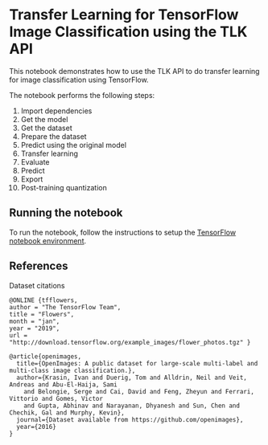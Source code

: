 # Transfer Learning for TensorFlow Image Classification using the TLK API

This notebook demonstrates how to use the TLK API to do transfer learning for
image classification using TensorFlow.

The notebook performs the following steps:
1. Import dependencies
1. Get the model
1. Get the dataset
1. Prepare the dataset
1. Predict using the original model
1. Transfer learning
1. Evaluate
1. Predict
1. Export
1. Post-training quantization

## Running the notebook

To run the notebook, follow the instructions to setup the [TensorFlow notebook environment](/notebooks#tensorflow-environment).

## References

Dataset citations
```
@ONLINE {tfflowers,
author = "The TensorFlow Team",
title = "Flowers",
month = "jan",
year = "2019",
url = "http://download.tensorflow.org/example_images/flower_photos.tgz" }

@article{openimages,
  title={OpenImages: A public dataset for large-scale multi-label and multi-class image classification.},
  author={Krasin, Ivan and Duerig, Tom and Alldrin, Neil and Veit, Andreas and Abu-El-Haija, Sami
    and Belongie, Serge and Cai, David and Feng, Zheyun and Ferrari, Vittorio and Gomes, Victor
    and Gupta, Abhinav and Narayanan, Dhyanesh and Sun, Chen and Chechik, Gal and Murphy, Kevin},
  journal={Dataset available from https://github.com/openimages},
  year={2016}
}
```

